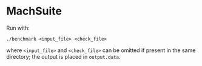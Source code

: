 # MachSuite

Run with:

`
./benchmark <input_file> <check_file>
`

where `<input_file>` and `<check_file>` can be omitted if present in the same directory; the output is placed in `output.data`.